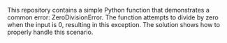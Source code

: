 This repository contains a simple Python function that demonstrates a common error: ZeroDivisionError.  The function attempts to divide by zero when the input is 0, resulting in this exception. The solution shows how to properly handle this scenario.